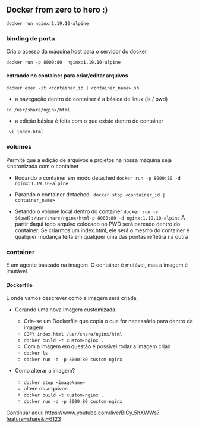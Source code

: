 ## Docker from zero to hero :)

```docker run nginx:1.19.10-alpine```

### binding de porta
Cria o acesso da máquina host para o servidor do docker

```docker run -p 8000:80  nginx:1.19.10-alpine```


#### entrando no container para criar/editar arquivos

```docker exec -it <container_id | container_name> sh```

- a navegação dentro do container é a básica de linux (ls / pwd)

``` cd /usr/share/nginx/html ```

- a edição básica é feita com o que existe dentro do container

``` vi index.html```


### volumes
Permite que a edição de arquivos e projetos na nossa máquina seja sincronizada com o container

- Rodando o container em modo detached
```docker run -p 8000:80 -d nginx:1.19.10-alpine```

- Parando o container detached
``` docker stop <container_id | container_name>```

- Setando o volume local dentro do container
```docker run -v $(pwd):/usr/share/nginx/html-p 8000:80 -d nginx:1.19.10-alpine```
A partir daqui todo arquivo colocado no PWD será pareado dentro do container.
Se criarmos um index.html, ele será o mesmo do container e qualquer mudança feita em qualquer uma das pontas refletirá na outra

### container
É um agente baseado na imagem. O container é mutável, mas a imagem é Imutável.

#### Dockerfile
É onde vamos descrever como a imagem será criada.

- Gerando uma nova imagem customizada:
    - Cria-se um Dockerfile que copia o que for necessário para dentro da imagem
    - ```COPY index.html /usr/share/nginx/html```
    - ```docker build -t custom-nginx .```
    - Com a imagem em questão é possível rodar a imagem criad
    - ```docker ls```
    - ```docker run -d -p 8000:80 custom-nginx```

- Como alterar a imagem?
    - ```docker stop <imageName>```
    - altere os arquivos
    - ```docker build -t custom-nginx .```
    - ```docker run -d -p 8000:80 custom-nginx ```


Continuar aqui: https://www.youtube.com/live/BICy_5hXWWs?feature=share&t=6123